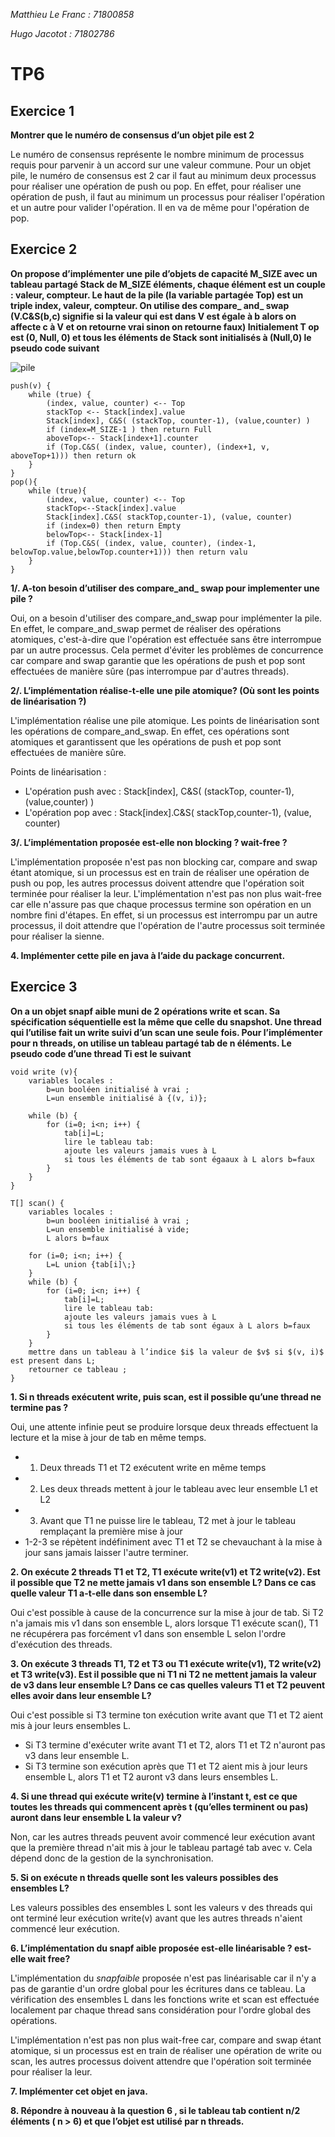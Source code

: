 *Matthieu Le Franc : 71800858*

*Hugo Jacotot : 71802786*

# TP6

## Exercice 1

**Montrer que le numéro de consensus d’un objet pile est 2**

Le numéro de consensus représente le nombre minimum de processus requis pour parvenir à un accord sur une valeur commune. Pour un objet pile, le numéro de consensus est 2 car il faut au minimum deux processus pour réaliser une opération de push ou pop. En effet, pour réaliser une opération de push, il faut au minimum un processus pour réaliser l'opération et un autre pour valider l'opération. Il en va de même pour l'opération de pop.

## Exercice 2

**On propose d’implémenter une pile d’objets de capacité M_SIZE avec un tableau partagé Stack de M_SIZE éléments, chaque élément est un couple : valeur, compteur. Le haut de la pile (la variable partagée Top) est un triple index, valeur, compteur. On utilise des compare_ and_ swap (V.C&S(b,c) signifie si la valeur qui est dans V est égale à b alors on affecte c à V et on retourne vrai sinon on retourne faux) Initialement T op est (0, Null, 0) et tous les éléments de Stack sont initialisés à (Null,0) le pseudo code suivant**

![pile](pile.png)

```
push(v) {
    while (true) {
        (index, value, counter) <-- Top
        stackTop <-- Stack[index].value
        Stack[index], C&S( (stackTop, counter-1), (value,counter) )
        if (index=M_SIZE-1 ) then return Full
        aboveTop<-- Stack[index+1].counter
        if (Top.C&S( (index, value, counter), (index+1, v, aboveTop+1))) then return ok
    }
}
pop(){
    while (true){
        (index, value, counter) <-- Top
        stackTop<--Stack[index].value
        Stack[index].C&S( stackTop,counter-1), (value, counter)
        if (index=0) then return Empty
        belowTop<-- Stack[index-1]
        if (Top.C&S( (index, value, counter), (index-1, belowTop.value,belowTop.counter+1))) then return valu
    }
}
```

**1/. A-ton besoin d’utiliser des compare_and_ swap pour implementer une pile ?**

Oui, on a besoin d'utiliser des compare_and_swap pour implémenter la pile. En effet, le compare_and_swap permet de réaliser des opérations atomiques, c'est-à-dire que l'opération est effectuée sans être interrompue par un autre processus. Cela permet d'éviter les problèmes de concurrence car compare and swap garantie que les opérations de push et pop sont effectuées de manière sûre (pas interrompue par d'autres threads).

**2/. L’implémentation réalise-t-elle une pile atomique? (Où sont les points de linéarisation ?)**

L'implémentation réalise une pile atomique. Les points de linéarisation sont les opérations de compare_and_swap. En effet, ces opérations sont atomiques et garantissent que les opérations de push et pop sont effectuées de manière sûre.

Points de linéarisation :
- L'opération push avec : Stack[index], C&S( (stackTop, counter-1), (value,counter) )
- L'opération pop avec : Stack[index].C&S( stackTop,counter-1), (value, counter)

**3/. L’implémentation proposée est-elle non blocking ? wait-free ?**

L'implémentation proposée n'est pas non blocking car, compare and swap étant atomique, si un processus est en train de réaliser une opération de push ou pop, les autres processus doivent attendre que l'opération soit terminée pour réaliser la leur.
L'implémentation n'est pas non plus wait-free car elle n'assure pas que chaque processus termine son opération en un nombre fini d'étapes. En effet, si un processus est interrompu par un autre processus, il doit attendre que l'opération de l'autre processus soit terminée pour réaliser la sienne.

**4. Implémenter cette pile en java à l’aide du package concurrent.**

## Exercice 3

**On a un objet snapf aible muni de 2 opérations write et scan. Sa spécification séquentielle est la même que celle du snapshot. Une thread qui l’utilise fait un write suivi d’un scan une seule fois. Pour l’implémenter pour n threads, on utilise un tableau partagé tab de n éléments. Le pseudo code d’une thread Ti est le suivant**

```
void write (v){
    variables locales :
        b=un booléen initialisé à vrai ;
        L=un ensemble initialisé à {(v, i)};
    
    while (b) {
        for (i=0; i<n; i++) {
            tab[i]=L;
            lire le tableau tab:
            ajoute les valeurs jamais vues à L 
            si tous les éléments de tab sont égaaux à L alors b=faux
        }
    }
}

T[] scan() {
    variables locales :
        b=un booléen initialisé à vrai ;
        L=un ensemble initialisé à vide;
        L alors b=faux
        
    for (i=0; i<n; i++) {
        L=L union {tab[i]\;}
    }
    while (b) {
        for (i=0; i<n; i++) {
            tab[i]=L;
            lire le tableau tab:
            ajoute les valeurs jamais vues à L
            si tous les éléments de tab sont égaux à L alors b=faux
        }
    }
    mettre dans un tableau à l’indice $i$ la valeur de $v$ si $(v, i)$ est present dans L;
    retourner ce tableau ;
}
```

**1. Si n threads exécutent write, puis scan, est il possible qu’une thread ne termine pas ?**

Oui, une attente infinie peut se produire lorsque deux threads effectuent la lecture et la mise à jour de tab en même temps.

- 1. Deux threads T1 et T2 exécutent write en même temps
- 2. Les deux threads mettent à jour le tableau avec leur ensemble L1 et L2
- 3. Avant que T1 ne puisse lire le tableau, T2 met à jour le tableau remplaçant la première mise à jour
- 1-2-3 se répètent indéfiniment avec T1 et T2 se chevauchant à la mise à jour sans jamais laisser l'autre terminer.

**2. On exécute 2 threads T1 et T2, T1 exécute write(v1) et T2 write(v2). Est il possible que T2 ne mette jamais v1 dans son ensemble L? Dans ce cas quelle valeur T1 a-t-elle dans son ensemble L?**

Oui c'est possible à cause de la concurrence sur la mise à jour de tab. Si T2 n'a jamais mis v1 dans son ensemble L, alors lorsque T1 exécute scan(), T1 ne récupérera pas forcément v1 dans son ensemble L selon l'ordre d'exécution des threads.

**3. On exécute 3 threads T1, T2 et T3 ou T1 exécute write(v1), T2 write(v2) et T3 write(v3). Est il possible que ni T1 ni T2 ne mettent jamais la valeur de v3 dans leur ensemble L? Dans ce cas quelles valeurs T1 et T2 peuvent elles avoir dans leur ensemble L?**

Oui c'est possible si T3 termine ton exécution write avant que T1 et T2 aient mis à jour leurs ensembles L.

- Si T3 termine d'exécuter write avant T1 et T2, alors T1 et T2 n'auront pas v3 dans leur ensemble L.
- Si T3 termine son exécution après que T1 et T2 aient mis à jour leurs ensemble L, alors T1 et T2 auront v3 dans leurs ensembles L.

**4. Si une thread qui exécute write(v) termine à l’instant t, est ce que toutes les threads qui commencent après t (qu’elles terminent ou pas) auront dans leur ensemble L la valeur v?**

Non, car les autres threads peuvent avoir commencé leur exécution avant que la première thread n'ait mis à jour le tableau partagé tab avec v. Cela dépend donc de la gestion de la synchronisation.

**5. Si on exécute n threads quelle sont les valeurs possibles des ensembles L?**

Les valeurs possibles des ensembles L sont les valeurs v des threads qui ont terminé leur exécution write(v) avant que les autres threads n'aient commencé leur exécution.

**6. L’implémentation du snapf aible proposée est-elle linéarisable ? est-elle wait free?**

L'implémentation du *snapfaible* proposée n'est pas linéarisable car il n'y a pas de garantie d'un ordre global pour les écritures dans ce tableau. La vérification des ensembles L dans les fonctions write et scan est effectuée localement par chaque thread sans considération pour l'ordre global des opérations.

L'implémentation n'est pas non plus wait-free car, compare and swap étant atomique, si un processus est en train de réaliser une opération de write ou scan, les autres processus doivent attendre que l'opération soit terminée pour réaliser la leur.

**7. Implémenter cet objet en java.**

**8. Répondre à nouveau à la question 6 , si le tableau tab contient n/2 éléments ( n > 6) et que l’objet est utilisé par n threads.**